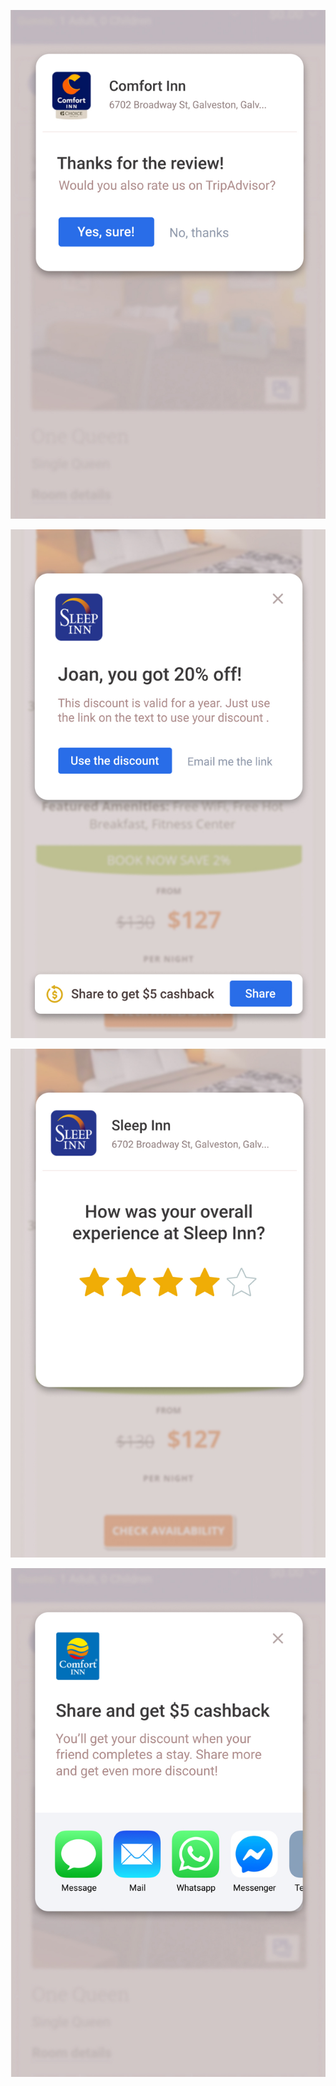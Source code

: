 ![Home](/static/autoinvite/home.jpg)

![Revieews](/static/autoinvite/rate.jpg)

![Review success](/static/autoinvite/review.jpg)

![Share](/static/autoinvite/share.jpg)

